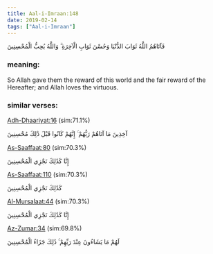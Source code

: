 ```yaml
---
title: Aal-i-Imraan:148
date: 2019-02-14
tags: ["Aal-i-Imraan"]
---
```

فَآتَاهُمُ اللَّهُ ثَوَابَ الدُّنْيَا وَحُسْنَ ثَوَابِ الْآخِرَةِ ۗ وَاللَّهُ يُحِبُّ الْمُحْسِنِينَ
### meaning: 
So Allah gave them the reward of this world and the fair reward of the Hereafter; and Allah loves the virtuous.
### similar verses: 

[Adh-Dhaariyat:16](/51/16) (sim:71.1%)

آخِذِينَ مَا آتَاهُمْ رَبُّهُمْ ۚ إِنَّهُمْ كَانُوا قَبْلَ ذَٰلِكَ مُحْسِنِينَ

[As-Saaffaat:80](/37/80) (sim:70.3%)

إِنَّا كَذَٰلِكَ نَجْزِي الْمُحْسِنِينَ

[As-Saaffaat:110](/37/110) (sim:70.3%)

كَذَٰلِكَ نَجْزِي الْمُحْسِنِينَ

[Al-Mursalaat:44](/77/44) (sim:70.3%)

إِنَّا كَذَٰلِكَ نَجْزِي الْمُحْسِنِينَ

[Az-Zumar:34](/39/34) (sim:69.8%)

لَهُمْ مَا يَشَاءُونَ عِنْدَ رَبِّهِمْ ۚ ذَٰلِكَ جَزَاءُ الْمُحْسِنِينَ

